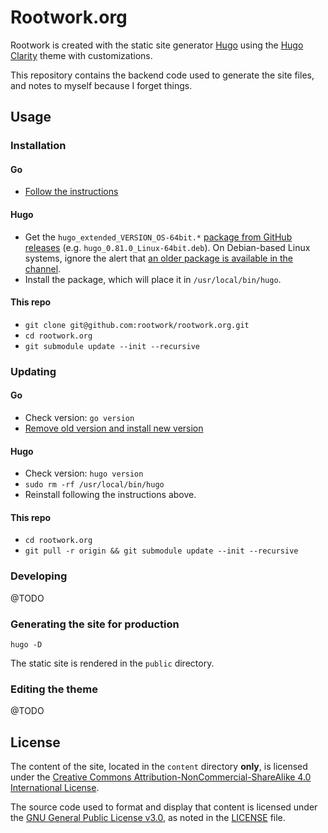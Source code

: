 # Rootwork.org

Rootwork is created with the static site generator [Hugo](http://gohugo.io)
using the [Hugo Clarity](https://github.com/chipzoller/hugo-clarity) theme with
customizations.

This repository contains the backend code used to generate the site files, and
notes to myself because I forget things.

## Usage

### Installation

#### Go

* [Follow the instructions](https://golang.org/doc/install)

#### Hugo

* Get the `hugo_extended_VERSION_OS-64bit.*` [package from GitHub
releases](https://github.com/gohugoio/hugo/releases) (e.g.
`hugo_0.81.0_Linux-64bit.deb`). On Debian-based Linux systems, ignore the alert
that [an older package is available in the
channel](https://gohugo.io/getting-started/installing#debian-and-ubuntu).
* Install the package, which will place it in `/usr/local/bin/hugo`.

#### This repo

* `git clone git@github.com:rootwork/rootwork.org.git`
* `cd rootwork.org`
* `git submodule update --init --recursive`

### Updating

#### Go

* Check version: `go version`
* [Remove old version and install new
version](https://gist.github.com/nikhita/432436d570b89cab172dcf2894465753)

#### Hugo

* Check version: `hugo version`
* `sudo rm -rf /usr/local/bin/hugo`
* Reinstall following the instructions above.

#### This repo

* `cd rootwork.org`
* `git pull -r origin && git submodule update --init --recursive`

### Developing

@TODO

### Generating the site for production

`hugo -D`

The static site is rendered in the `public` directory.

### Editing the theme

@TODO

## License

The content of the site, located in the `content` directory **only**, is
licensed under the [Creative Commons Attribution-NonCommercial-ShareAlike 4.0
International License](https://creativecommons.org/licenses/by-nc-sa/4.0/).

The source code used to format and display that content is licensed under the
[GNU General Public License v3.0](https://www.gnu.org/licenses/gpl-3.0.txt), as
noted in the
[LICENSE](https://github.com/rootwork/rootwork.org/blob/master/LICENSE) file.
